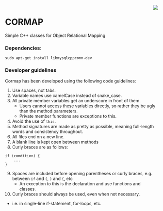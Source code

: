 <img src="https://travis-ci.org/davidbrownza/CORMAP.svg?branch=master" align="right">

# CORMAP
Simple C++ classes for Object Relational Mapping

### Dependencies:
`sudo apt-get install libmysqlcppconn-dev`

### Developer guidelines
Cormap has been developed using the following code guidelines:

1. Use spaces, not tabs.
2. Variable names use camelCase instead of snake_case.
3. All private member variables get an underscore in front of them.
   * Users cannot access these variables directly, so rather they be ugly than the method parameters.
   * Private member functions are exceptions to this.
4. Avoid the use of `this`.
5. Method signatures are made as pretty as possible, meaning full-length words and consistency throughout.
6. All files end on a new line.
7. A blank line is kept open between methods
8. Curly braces are as follows:
```
if (condition) {
    ...
}
```
9. Spaces are included before opening parentheses or curly braces, e.g. between `if` and `(`, `)` and `{`, etc
   * An exception to this is the declaration and use functions and classes. 
10. Curly braces should always be used, even when not necessary.
   * i.e. in single-line if-statement, for-loops, etc.